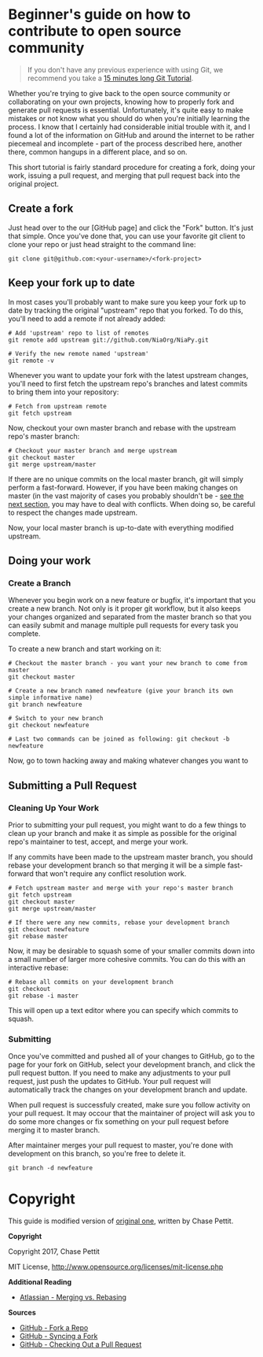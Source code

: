 # Beginner's guide on how to contribute to open source community

> If you don't have any previous experience with using Git, we recommend you take a [15 minutes long Git Tutorial](https://try.github.io).

Whether you're trying to give back to the open source community or collaborating on your own projects, knowing how to properly fork and generate pull requests is essential. Unfortunately, it's quite easy to make mistakes or not know what you should do when you're initially learning the process. I know that I certainly had considerable initial trouble with it, and I found a lot of the information on GitHub and around the internet to be rather piecemeal and incomplete - part of the process described here, another there, common hangups in a different place, and so on.

This short tutorial is fairly standard procedure for creating a fork, doing your work, issuing a pull request, and merging that pull request back into the original project.

## Create a fork

Just head over to the our [GitHub page] and click the "Fork" button. It's just that simple. Once you've done that, you can use your favorite git client to clone your repo or just head straight to the command line:

```shell
git clone git@github.com:<your-username>/<fork-project>
```

## Keep your fork up to date

In most cases you'll probably want to make sure you keep your fork up to date by tracking the original "upstream" repo that you forked. To do this, you'll need to add a remote if not already added:

```shell
# Add 'upstream' repo to list of remotes
git remote add upstream git://github.com/NiaOrg/NiaPy.git

# Verify the new remote named 'upstream'
git remote -v
```

Whenever you want to update your fork with the latest upstream changes, you'll need to first fetch the upstream repo's branches and latest commits to bring them into your repository:

```shell
# Fetch from upstream remote
git fetch upstream
```

Now, checkout your own master branch and rebase with the upstream repo's master branch:

```shell
# Checkout your master branch and merge upstream
git checkout master
git merge upstream/master
```

If there are no unique commits on the local master branch, git will simply perform a fast-forward. However, if you have been making changes on master (in the vast majority of cases you probably shouldn't be - [see the next section](#doing-your-work), you may have to deal with conflicts. When doing so, be careful to respect the changes made upstream.

Now, your local master branch is up-to-date with everything modified upstream.

## Doing your work

### Create a Branch
Whenever you begin work on a new feature or bugfix, it's important that you create a new branch. Not only is it proper git workflow, but it also keeps your changes organized and separated from the master branch so that you can easily submit and manage multiple pull requests for every task you complete.

To create a new branch and start working on it:

```shell
# Checkout the master branch - you want your new branch to come from master
git checkout master

# Create a new branch named newfeature (give your branch its own simple informative name)
git branch newfeature

# Switch to your new branch
git checkout newfeature

# Last two commands can be joined as following: git checkout -b newfeature
```
Now, go to town hacking away and making whatever changes you want to

## Submitting a Pull Request

### Cleaning Up Your Work

Prior to submitting your pull request, you might want to do a few things to clean up your branch and make it as simple as possible for the original repo's maintainer to test, accept, and merge your work.

If any commits have been made to the upstream master branch, you should rebase your development branch so that merging it will be a simple fast-forward that won't require any conflict resolution work.

```shell
# Fetch upstream master and merge with your repo's master branch
git fetch upstream
git checkout master
git merge upstream/master

# If there were any new commits, rebase your development branch
git checkout newfeature
git rebase master
```

Now, it may be desirable to squash some of your smaller commits down into a small number of larger more cohesive commits. You can do this with an interactive rebase:

```shell
# Rebase all commits on your development branch
git checkout 
git rebase -i master
```

This will open up a text editor where you can specify which commits to squash.

### Submitting

Once you've committed and pushed all of your changes to GitHub, go to the page for your fork on GitHub, select your development branch, and click the pull request button. If you need to make any adjustments to your pull request, just push the updates to GitHub. Your pull request will automatically track the changes on your development branch and update.

When pull request is successfuly created, make sure you follow activity on your pull request. It may occour that the maintainer of project will ask you to do some more changes or fix something on your pull request before merging it to master branch. 

After maintainer merges your pull request to master, you're done with development on this branch, so you're free to delete it.

```shell
git branch -d newfeature
```

# Copyright

This guide is modified version of [original one](https://gist.github.com/Chaser324/ce0505fbed06b947d962), written by Chase Pettit.

**Copyright**

Copyright 2017, Chase Pettit

MIT License, http://www.opensource.org/licenses/mit-license.php
 
**Additional Reading**
* [Atlassian - Merging vs. Rebasing](https://www.atlassian.com/git/tutorials/merging-vs-rebasing)

**Sources**
* [GitHub - Fork a Repo](https://help.github.com/articles/fork-a-repo)
* [GitHub - Syncing a Fork](https://help.github.com/articles/syncing-a-fork)
* [GitHub - Checking Out a Pull Request](https://help.github.com/articles/checking-out-pull-requests-locally)